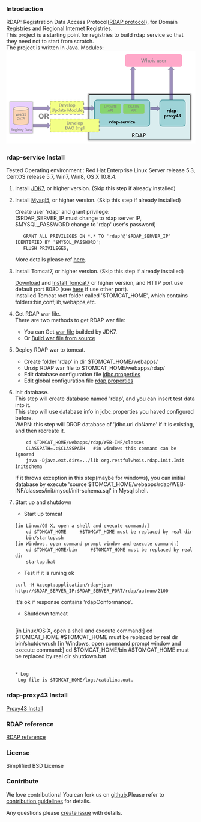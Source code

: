 ### Introduction    
RDAP: Registration Data Access Protocol([RDAP protocol](http://datatracker.ietf.org/wg/weirds/)), for Domain Registries and Regional Internet Registries.   
This project is a starting point for registries to build rdap service so that they need not to start from scratch.   
The project is written in Java. Modules:  
![architecture](https://raw.githubusercontent.com/cnnic/rdap/master/doc/image/classdiagram/architecture.png)

### rdap-service Install  

Tested Operating environment : Red Hat Enterprise Linux Server release 5.3, CentOS release 5.7, Win7, Win8, OS X 10.8.4.  

1. Install [JDK7](http://www.oracle.com/technetwork/java/javase/downloads/jdk7-downloads-1880260.html), or higher version. (Skip this step if already installed)   

2. Install [Mysql5](http://dev.mysql.com/downloads/mysql), or higher version. (Skip this step if already installed)   

   Create user 'rdap' and grant privilege:    
   ($RDAP_SERVER_IP must change to rdap server IP, $MYSQL_PASSWORD change to 'rdap' user's password)   
   ```
      GRANT ALL PRIVILEGES ON *.* TO 'rdap'@'$RDAP_SERVER_IP' IDENTIFIED BY '$MYSQL_PASSWORD';
      FLUSH PRIVILEGES;
   ```   
   More details please ref [here](https://github.com/cnnic/rdap/wiki/%5Binstall%5D-Mysql-privilege).   
   
3. Install Tomcat7, or higher version. (Skip this step if already installed)   

   [Download](http://tomcat.apache.org/download-70.cgi) and [Install Tomcat7](http://tomcat.apache.org/tomcat-7.0-doc/setup.html) or higher version, and HTTP port use default port 8080 (see [here](http://tomcat.apache.org/tomcat-7.0-doc/RUNNING.txt) if use other port).  
    Installed Tomcat root folder called '$TOMCAT_HOME', which contains folders:bin,conf,lib,webapps,etc.    
4. Get RDAP war file.  
   There are two methods to get RDAP war file:   
   * You can Get [war file](https://github.com/cnnic/rdap/raw/master/rdap-service/build/rdap-service-1.0.war) builded by JDK7. 
   * Or [Build war file from source](https://github.com/cnnic/rdap/wiki/%5Binstall%5DBuild-war-file-from-source)   
5. Deploy RDAP war to tomcat. 
   * Create folder 'rdap' in dir $TOMCAT_HOME/webapps/
   * Unzip RDAP war file to $TOMCAT_HOME/webapps/rdap/
   * Edit database configuration file [jdbc.properties](https://github.com/cnnic/rdap/wiki/jdbc.properties)
   * Edit global configuration file [rdap.properties](https://github.com/cnnic/rdap/wiki/rdap.properties) 
6. Init database.  
   This step will create database named 'rdap', and you can insert test data into it.   
   This step will use database info in jdbc.properties you haved configured before.   
   WARN: this step will DROP database of 'jdbc.url.dbName' if it is existing, and then recreate it.   

	```
   		cd $TOMCAT_HOME/webapps/rdap/WEB-INF/classes
		CLASSPATH=.:$CLASSPATH   #in windows this command can be ignored
		java -Djava.ext.dirs=../lib org.restfulwhois.rdap.init.Init initschema
	```   
    If it throws exception in this step(maybe for windows), you can initial database by execute 'source $TOMCAT_HOME/webapps/rdap/WEB-INF/classes/init/mysql/init-schema.sql' in Mysql shell.   
7. Start up and shutdown 
   * Start up tomcat 
   
	```
	[in Linux/OS X, open a shell and execute command:]
		cd $TOMCAT_HOME		#$TOMCAT_HOME must be replaced by real dir
		bin/startup.sh
	[in Windows, open command prompt window and execute command:]
		cd $TOMCAT_HOME/bin		#$TOMCAT_HOME must be replaced by real dir
		startup.bat
	```

   * Test if it is runing ok 
   
	```
	curl -H Accept:application/rdap+json http://$RDAP_SERVER_IP:$RDAP_SERVER_PORT/rdap/autnum/2100
	```
	
     It's ok if response contains 'rdapConformance'.    
   * Shutdown tomcat    
   
    	```
	[in Linux/OS X, open a shell and execute command:]
		cd $TOMCAT_HOME		#$TOMCAT_HOME must be replaced by real dir
		bin/shutdown.sh
	[in Windows, open command prompt window and execute command:]
		cd $TOMCAT_HOME/bin		#$TOMCAT_HOME must be replaced by real dir
		shutdown.bat
	```
	
   * Log    
     Log file is $TOMCAT_HOME/logs/catalina.out.   

### rdap-proxy43 Install
[Proxy43 Install](https://github.com/cnnic/rdap/wiki/Proxy43-install-&-usage)
### RDAP reference
[RDAP reference](https://github.com/cnnic/rdap/wiki/RDAP-reference)     
### License
Simplified BSD License
### Contribute
We love contributions! You can fork us on [github](https://github.com/cnnic/rdap).Please refer to [contribution guidelines](https://github.com/cnnic/rdap/wiki/Develop-Guide) for details.


Any questions please [create issue](https://github.com/cnnic/rdap/issues/new) with details.
